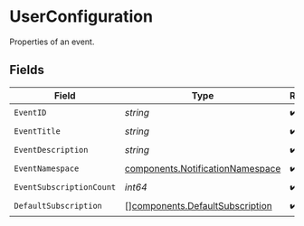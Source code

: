 # UserConfiguration

Properties of an event.


## Fields

| Field                                                                                | Type                                                                                 | Required                                                                             | Description                                                                          |
| ------------------------------------------------------------------------------------ | ------------------------------------------------------------------------------------ | ------------------------------------------------------------------------------------ | ------------------------------------------------------------------------------------ |
| `EventID`                                                                            | *string*                                                                             | :heavy_check_mark:                                                                   | N/A                                                                                  |
| `EventTitle`                                                                         | *string*                                                                             | :heavy_check_mark:                                                                   | N/A                                                                                  |
| `EventDescription`                                                                   | *string*                                                                             | :heavy_check_mark:                                                                   | N/A                                                                                  |
| `EventNamespace`                                                                     | [components.NotificationNamespace](../../models/components/notificationnamespace.md) | :heavy_check_mark:                                                                   | N/A                                                                                  |
| `EventSubscriptionCount`                                                             | *int64*                                                                              | :heavy_check_mark:                                                                   | N/A                                                                                  |
| `DefaultSubscription`                                                                | [][components.DefaultSubscription](../../models/components/defaultsubscription.md)   | :heavy_check_mark:                                                                   | N/A                                                                                  |